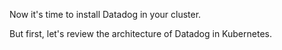 Now it's time to install Datadog in your cluster.

But first, let's review the architecture of Datadog in Kubernetes.
